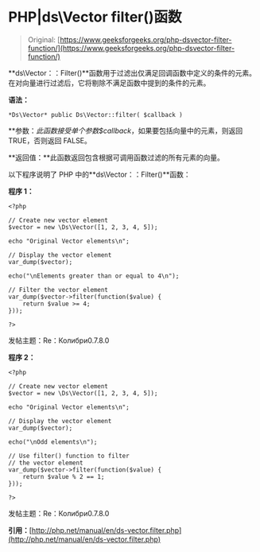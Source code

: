 # PHP|ds\Vector filter()函数

> Original: [https://www.geeksforgeeks.org/php-dsvector-filter-function/](https://www.geeksforgeeks.org/php-dsvector-filter-function/)

**ds\Vector：：Filter()**函数用于过滤出仅满足回调函数中定义的条件的元素。 在对向量进行过滤后，它将剔除不满足函数中提到的条件的元素。

**语法：**

```
*Ds\Vector* public Ds\Vector::filter( $callback )
```

**参数：**此函数接受单个参数*$callback*，如果要包括向量中的元素，则返回 TRUE，否则返回 FALSE。

**返回值：**此函数返回包含根据可调用函数过滤的所有元素的向量。

以下程序说明了 PHP 中的**ds\Vector：：Filter()**函数：

**程序 1：**

```
<?php

// Create new vector element
$vector = new \Ds\Vector([1, 2, 3, 4, 5]);

echo "Original Vector elements\n";

// Display the vector element
var_dump($vector);

echo("\nElements greater than or equal to 4\n");

// Filter the vector element
var_dump($vector->filter(function($value) {
    return $value >= 4;
}));

?>
```

发帖主题：Re：Колибри0.7.8.0

**程序 2：**

```
<?php

// Create new vector element
$vector = new \Ds\Vector([1, 2, 3, 4, 5]);

echo "Original Vector elements\n";

// Display the vector element
var_dump($vector);

echo("\nOdd elements\n");

// Use filter() function to filter
// the vector element
var_dump($vector->filter(function($value) {
    return $value % 2 == 1;
}));

?>
```

发帖主题：Re：Колибри0.7.8.0

**引用：**[http://php.net/manual/en/ds-vector.filter.php](http://php.net/manual/en/ds-vector.filter.php)